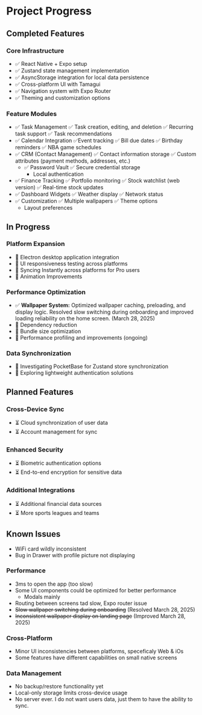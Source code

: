 # Project Progress

## Completed Features

### Core Infrastructure
- ✅ React Native + Expo setup
- ✅ Zustand state management implementation
- ✅ AsyncStorage integration for local data persistence
- ✅ Cross-platform UI with Tamagui
- ✅ Navigation system with Expo Router
- ✅ Theming and customization options

### Feature Modules
- ✅ Task Management
    ✅ Task creation, editing, and deletion
    ✅ Recurring task support
    ✅ Task recommendations
- ✅ Calendar Integration
    ✅Event tracking
    ✅ Bill due dates
    ✅ Birthday reminders
    ✅ NBA game schedules
- ✅ CRM (Contact Management)
    ✅ Contact information storage
    ✅ Custom attributes (payment methods, addresses, etc.)
  - ✅ Password Vault
    ✅ Secure credential storage
    - Local authentication
- ✅ Finance Tracking
    ✅ Portfolio monitoring
    ✅ Stock watchlist (web version)
    ✅ Real-time stock updates
- ✅ Dashboard Widgets
    ✅ Weather display
    ✅ Network status
- ✅ Customization
    ✅ Multiple wallpapers
    ✅ Theme options
  - Layout preferences

## In Progress

### Platform Expansion
- 🔄 Electron desktop application integration
- 🔄 UI responsiveness testing across platforms
- 🔄 Syncing Instantly across platforms for Pro users
- 🔄 Animation Improvements

### Performance Optimization
- ✅ **Wallpaper System:** Optimized wallpaper caching, preloading, and display logic. Resolved slow switching during onboarding and improved loading reliability on the home screen. (March 28, 2025)
- 🔄 Dependency reduction
- 🔄 Bundle size optimization
- 🔄 Performance profiling and improvements (ongoing)

### Data Synchronization
- 🔄 Investigating PocketBase for Zustand store synchronization
- 🔄 Exploring lightweight authentication solutions

## Planned Features

### Cross-Device Sync
- ⏳ Cloud synchronization of user data
- ⏳ Account management for sync

### Enhanced Security
- ⏳ Biometric authentication options
- ⏳ End-to-end encryption for sensitive data

### Additional Integrations
- ⏳ Additional financial data sources
- ⏳ More sports leagues and teams


## Known Issues
- WiFi card wildly inconsistent
- Bug in Drawer with profile picture not displaying

### Performance
- 3ms to open the app (too slow)
- Some UI components could be optimized for better performance
  - Modals mainly
- Routing between screens tad slow, Expo router issue
- ~~Slow wallpaper switching during onboarding~~ (Resolved March 28, 2025)
- ~~Inconsistent wallpaper display on landing page~~ (Improved March 28, 2025)

### Cross-Platform
- Minor UI inconsistencies between platforms, speceficaly Web & iOs
- Some features have different capabilities on small native screens

### Data Management
- No backup/restore functionality yet
- Local-only storage limits cross-device usage
- No server ever. I do not want users data, just them to have the ability to sync.
